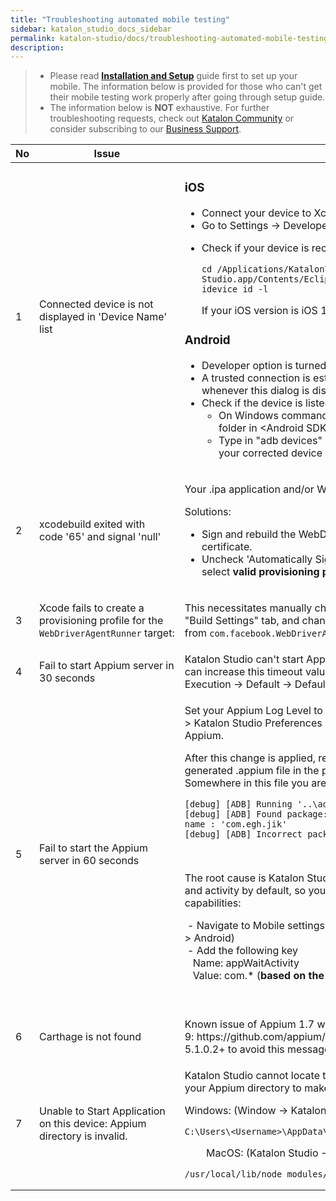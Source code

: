 ```yaml
---
title: "Troubleshooting automated mobile testing" 
sidebar: katalon_studio_docs_sidebar
permalink: katalon-studio/docs/troubleshooting-automated-mobile-testing.html 
description: 
---
```

> *   Please read **[Installation and Setup](/display/KD/Before+You+Start)** guide first to set up your mobile. The information below is provided for those who can't get their mobile testing work properly after going through setup guide.
> *   The information below is **NOT** exhaustive. For further troubleshooting requests, check out [Katalon Community](https://forum.katalon.com/discussions) or consider subscribing to our [Business Support](https://www.katalon.com/support-service-options/).

<table><thead><tr><th>No</th><th>Issue</th><th>Solution</th></tr></thead><tbody><tr><td>1</td><td>Connected device is not displayed in 'Device Name' list</td><td><div><h3>iOS</h3><ul><li>Connect your&nbsp;device to Xcode.</li><li>Go to Settings -&gt;&nbsp;Developer&nbsp;&gt; turn ON&nbsp;UIAutomation.</li><li><p>Check if your device is recognized using the following commands on Terminal</p><div><div><pre><code>cd /Applications/Katalon\ Studio.app/Contents/Eclipse/configuration/resources/tools/imobiledevice&nbsp;
idevice_id -l</code></pre></div></div><p>If your iOS version is iOS 11, make sure Katalon Studio's version is 5.3+.</p></li></ul><h3>Android</h3><ul><li><span>Developer option is turned on.</span></li><li>A trusted<span>&nbsp;connection is established by&nbsp;</span>tapping<span>&nbsp;on 'Trust this computer' whenever this dialog is displayed on your device.</span></li><li><span>Check if the device is listed using&nbsp;</span>adb<span>&nbsp;command:</span><ul><li><span>On Windows command line/ MacOS terminal: Navigate to platform-tools folder in &lt;Android SDK folder&gt;\platform-tools.</span></li><li><span>Type in "adb&nbsp;devices" and observe devices listed there. Make sure that your corrected device is listed there with online status.&nbsp;</span></li></ul></li></ul></div></td></tr><tr><td>2</td><td>xcodebuild exited with code&nbsp;<span>'65'</span>&nbsp;and signal&nbsp;<span>'null'</span></td><td><p>Your .ipa application and/or WebDriverAgent is not signed correctly.</p><div>Solutions:</div><div><ul><li><span>Sign and rebuild the WebDriverAgent XCode project with your developer certificate.</span></li><li><span>Uncheck 'Automatically Signing' option from WebDriverAgentRunner and select <strong>valid provisioning profile</strong> (profile displayed as Eligible from the list)</span></li></ul></div></td></tr><tr><td>3</td><td><p>Xcode fails to create a provisioning profile for the <code>WebDriverAgentRunner</code>&nbsp;target:</p></td><td><div><p>This necessitates manually changing the bundle id for the target by going into the "Build Settings" tab, and changing the "Product Bundle Identifier" from&nbsp;<code>com.facebook.WebDriverAgentRunner</code>&nbsp;to something that Xcode will accept.</p></div></td></tr><tr><td>4</td><td><span>Fail to start Appium server in 30 seconds</span></td><td><span>Katalon Studio can't start Appium server within 30 seconds (default timeout). You can increase this timeout value from this settings: P</span>roject&nbsp;→ Settings&nbsp;→ Execution&nbsp;→ Default&nbsp;→ Default wait for elements timeout (in seconds)</td></tr><tr><td>5</td><td>Fail to start the Appium server in 60 seconds</td><td><div><p><span>Set your Appium Log Level to "Debug" which you can find this option in Windows &gt; Katalon Studio Preferences &gt; Katalon &gt; Mobile to generate debug logs of Appium.</span></p><p><span>After this change is applied, retry your record/spy session and then open generated&nbsp;.appium&nbsp;file in the project folder.&nbsp;</span><br><span>Somewhere in this file you are likely will see these lines:</span><span>&nbsp;</span></p><div><div><pre><code>[debug] [ADB] Running '..\adb.exe' with args: [...] 
[debug] [ADB] Found package: 'com.abc.def.xyz' and fully qualified activity name : 'com.egh.jik' 
[debug] [ADB] Incorrect package and activity. Retrying.</code></pre></div></div><p>&nbsp;</p><p><span>The root cause is Katalon Studio can't start application due to incorrect package and activity by default, so you need to add additional settings to desired capabilities:</span><span>&nbsp;</span></p><p><span>&nbsp;-&nbsp;Navigate to Mobile settings (Project &gt; Settings &gt; Execution &gt; Default &gt; Mobile &gt; Android)&nbsp;<br>&nbsp;-&nbsp;Add the following key<br>&nbsp; &nbsp;Name: appWaitActivity&nbsp;<br>&nbsp; &nbsp;Value: com.* (<strong>based on the prefix of 'Found package' log</strong>)</span></p><p><span><br></span></p></div></td></tr><tr><td>6</td><td>Carthage&nbsp;is not found</td><td><span>Known issue of Appium 1.7 with Xcode 9:</span><span>&nbsp;<a><span>https://github.com/appium/appium/issues/9344</span></a></span><span>, so please use Katalon Studio 5.1.0.2+ to avoid this message.</span></td></tr><tr><td>7</td><td>Unable to Start Application on this device: Appium directory is invalid.</td><td><div><p>Katalon Studio cannot locate the provided Appium directory. Please double check your Appium directory to make sure it should be as shown below:</p><p>Windows: (Window&nbsp;→ Katalon Studio Preferences&nbsp;→ Mobile&nbsp;→ Appium Directory)</p><div><div><pre><code>C:\Users\&lt;Username&gt;\AppData\Roaming\npm\node_modules\appium</code></pre></div></div><p>&nbsp; &nbsp; &nbsp; &nbsp; MacOS: (Katalon Studio&nbsp;→ Preferences&nbsp;→ Mobile&nbsp;→ Appium Directory)</p><div><div><pre><code>/usr/local/lib/node_modules/appium</code></pre></div></div></div></td></tr></tbody></table>